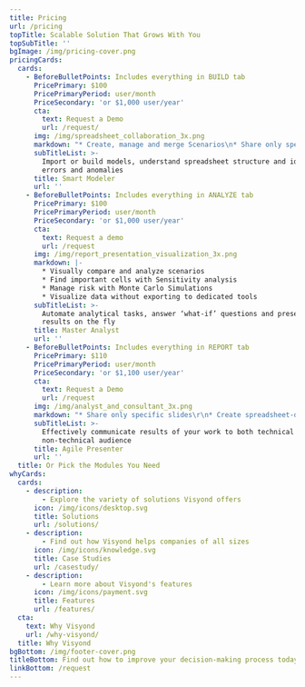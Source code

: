 ```yaml
---
title: Pricing
url: /pricing
topTitle: Scalable Solution That Grows With You
topSubTitle: ''
bgImage: /img/pricing-cover.png
pricingCards:
  cards:
    - BeforeBulletPoints: Includes everything in BUILD tab
      PricePrimary: $100
      PricePrimaryPeriod: user/month
      PriceSecondary: 'or $1,000 user/year'
      cta:
        text: Request a Demo
        url: /request/
      img: /img/spreadsheet_collaboration_3x.png
      markdown: "* Create, manage and merge Scenarios\n* Share only specific worksheets\r\n* Edit without overwriting others’ inputs\r\n\r* Track changes and assumptions\r\n* Organize documents and conversations\r"
      subTitleList: >-
        Import or build models, understand spreadsheet structure and identify
        errors and anomalies 
      title: Smart Modeler
      url: ''
    - BeforeBulletPoints: Includes everything in ANALYZE tab
      PricePrimary: $100
      PricePrimaryPeriod: user/month
      PriceSecondary: 'or $1,000 user/year'
      cta:
        text: Request a demo
        url: /request
      img: /img/report_presentation_visualization_3x.png
      markdown: |-
        * Visually compare and analyze scenarios
        * Find important cells with Sensitivity analysis
        * Manage risk with Monte Carlo Simulations
        * Visualize data without exporting to dedicated tools
      subTitleList: >-
        Automate analytical tasks, answer ‘what-if’ questions and present
        results on the fly
      title: Master Analyst
      url: ''
    - BeforeBulletPoints: Includes everything in REPORT tab
      PricePrimary: $110
      PricePrimaryPeriod: user/month
      PriceSecondary: 'or $1,100 user/year'
      cta:
        text: Request a Demo
        url: /request
      img: /img/analyst_and_consultant_3x.png
      markdown: "* Share only specific slides\r\n* Create spreadsheet-driven calculators\r\n\r* Test assumptions w/o touching model\r\n* Generate and link Financial Statements to model\r"
      subTitleList: >-
        Effectively communicate results of your work to both technical and
        non-technical audience
      title: Agile Presenter
      url: ''
  title: Or Pick the Modules You Need
whyCards:
  cards:
    - description:
        - Explore the variety of solutions Visyond offers
      icon: /img/icons/desktop.svg
      title: Solutions
      url: /solutions/
    - description:
        - Find out how Visyond helps companies of all sizes
      icon: /img/icons/knowledge.svg
      title: Case Studies
      url: /casestudy/
    - description:
        - Learn more about Visyond's features
      icon: /img/icons/payment.svg
      title: Features
      url: /features/
  cta:
    text: Why Visyond
    url: /why-visyond/
  title: Why Visyond
bgBottom: /img/footer-cover.png
titleBottom: Find out how to improve your decision-making process today
linkBottom: /request
---
```


